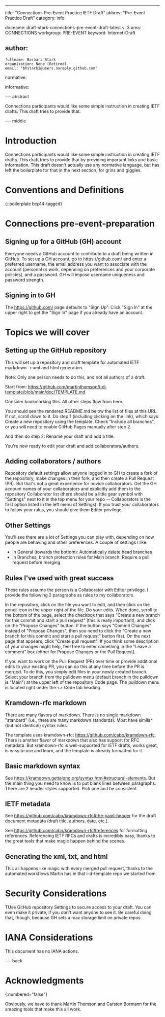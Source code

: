---
title: "Connections Pre-Event Practice IETF Draft"
abbrev: "Pre-Event Practice Draft"
category: info

docname: draft-stark-connections-pre-event-draft-latest
v: 3
area: CONNECTIONS
workgroup: PRE-EVENT
keyword: Internet-Draft

author:
 -
    fullname: Barbara Stark
    organization: None (Retired)
    email: "bhstark2@users.noreply.github.com"

normative:

informative:


--- abstract

Connections participants would like some simple instruction in creating IETF drafts. This draft tries to provide that.


--- middle

# Introduction

Connections participants would like some simple instruction in creating IETF drafts. This draft tries to provide that by providing important links and basic information. This draft doesn't actually use any normative language, but has left the boilerplate for that in the next section, for grins and giggles.

# Conventions and Definitions

{::boilerplate bcp14-tagged}

# Connections pre-event-preparation

## Signing up for a GitHub (GH) account

Everyone needs a GitHub account to contribute to a draft being written in GitHub. To set up a GH account, go to https://github.com/ and enter a preferred username, the email address you want to associate with the account (personal or work, depending on preferences and your corporate policies), and a password. GH will impose username uniqueness and password strength.

## Signing in to GH

The https://github.com/ page defaults to "Sign Up". Click "Sign In" at the upper right to get the "Sign In" page if you already have an account.

# Topics we will cover

## Setting up the GitHub repository

This will set up a repository and draft template for automated IETF markdown -> xml and html generation.

Note: Only one person needs to do this, and not all authors of a draft.

Start from: https://github.com/martinthomson/i-d-template/blob/main/doc/TEMPLATE.md

Consider bookmarking this. All other steps flow from here.

You should see the rendered README.md below the list of files at this URL. If not, scroll down to it. Do step 1 (including clicking on the link), which says: Create a new repository using the template. Check "Include all branches", or you will need to enable GitHub Pages manually after step 2.

And then do step 2: Rename your draft and add a title.

You're now ready to edit your draft and add collaborators/authors.

## Adding collaborators / authors

Repository default settings allow anyone logged in to GH to create a fork of the repository, make changes in their fork, and then create a Pull Request (PR). But that's not a great experience for novice collaborators. Get the GH account names of your collaborators and explicitly add them to the repository Collaborator list (there should be a little gear symbol with "Settings" next to it in the top menu for your repo -- Collaborators is the first option listed in the left menu of Settings). If you trust your collaborators to follow your rules, you should give them Editor privilege.

## Other Settings

You'll see there are a lot of Settings you can play with, depending on how people are behaving and other preferences. A couple of settings I like:

- in General (towards the bottom): Automatically delete head branches
- in Branches, branch protection rules for Main branch: Require a pull request before merging 

## Rules I've used with great success

These rules assume the person is a Collaborator with Editor privilege. I provide the following 2 paragraphs as rules to my collaborators.

In the repository, click on the file you want to edit, and then click on the pencil icon in the upper right of the file. Do your edits. When done, scroll to the bottom of the page, select the checkbox that says "Create a new branch for this commit and start a pull request" (this is really important), and click on the "Propose Changes" button. If the button says "Commit Changes" instead of "Propose Changes", then you need to click the "Create a new branch for this commit and start a pull request" button first. On the next page that appears, click "Create pull request". If you think some description of your changes might help, feel free to enter something in the "Leave a comment" box (either for Propose Changes or the Pull Request).

If you want to work on the Pull Request (PR) over time or provide additional edits to your existing PR, you can do this at any time before the PR is merged. To do this, you simply edit files in your newly created branch. Select your branch from the pulldown menu (default branch in the pulldown is "Main") at the upper left of the repository Code page. The pulldown menu is located right under the <> Code tab heading. 

## Kramdown-rfc markdown

There are many flavors of markdown. There is no single markdown "standard" (i.e., there are many markdown standards). Most have similar (but not identical) syntax rules.

The template uses kramdown-rfc: https://github.com/cabo/kramdown-rfc. There is another flavor of markdown that also has support for RFC metadata. But kramdown-rfc is well-supported for IETF drafts,  works great, is easy to use and learn, and the template is already formatted for it.

## Basic markdown syntax

See https://kramdown.gettalong.org/syntax.html#structural-elements. But the main thing you need to know is to put blank lines between paragraphs. There are 2 header styles supported. Pick one and be consistent.

## IETF metadata

See https://github.com/cabo/kramdown-rfc#the-yaml-header for the draft document metadata (draft title, authors, date, etc.).

See https://github.com/cabo/kramdown-rfc#references for formatting references. Referencing IETF RFCs and drafts is incredibly easy, thanks to the great tools that make magic happen behind the scenes.

## Generating the xml, txt, and html

This all happens like magic with every merged pull request, thanks to the automated workflows Martin has in that i-d-template repo we started from.

# Security Considerations

TUse GitHub repository Settings to secure access to your draft. You can even make it private, if you don't want anyone to see it. Be careful doing that, though, because GH sets a max storage limit on private repos.


# IANA Considerations

This document has no IANA actions.


--- back

# Acknowledgments
{:numbered="false"}

Obviously, we have to thank Martin Thomson and Carsten Bormann for the amazing tools that make this all work.
